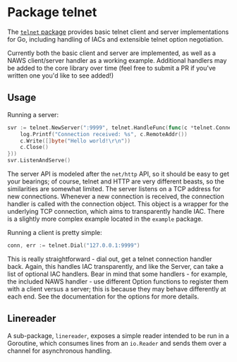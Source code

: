 # Package telnet

The [`telnet` package](http://godoc.org/github.com/aprice/telnet) provides basic
telnet client and server implementations for Go, including handling of IACs and
extensible telnet option negotiation.

Currently both the basic client and server are implemented, as well as a NAWS
client/server handler as a working example. Additional handlers may be added to
the core library over time (feel free to submit a PR if you've written one you'd
like to see added!)

## Usage

Running a server:
```go
svr := telnet.NewServer(":9999", telnet.HandleFunc(func(c *telnet.Connection){
	log.Printf("Connection received: %s", c.RemoteAddr())
	c.Write([]byte("Hello world!\r\n"))
	c.Close()
}))
svr.ListenAndServe()
```

The server API is modeled after the `net/http` API, so it should be easy to get
your bearings; of course, telnet and HTTP are very different beasts, so the
similarities are somewhat limited. The server listens on a TCP address for new
connections. Whenever a new connection is received, the connection handler is
called with the connection object. This object is a wrapper for the underlying
TCP connection, which aims to transparently handle IAC. There is a slightly
more complex example located in the `example` package.

Running a client is pretty simple:
```go
conn, err := telnet.Dial("127.0.0.1:9999")
```

This is really straightforward - dial out, get a telnet connection handler back.
Again, this handles IAC transparently, and like the Server, can take a list of
optional IAC handlers. Bear in mind that some handlers - for example, the
included NAWS handler - use different Option functions to register them with a
client versus a server; this is because they may behave differently at each end.
See the documentation for the options for more details.

## Linereader

A sub-package, `linereader`, exposes a simple reader intended to be run in a
Goroutine, which consumes lines from an `io.Reader` and sends them over a
channel for asynchronous handling.
